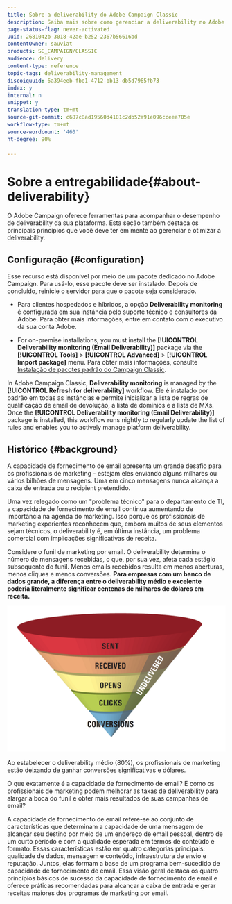 ```yaml
---
title: Sobre a deliverability do Adobe Campaign Classic
description: Saiba mais sobre como gerenciar a deliverability no Adobe Campaign Classic.
page-status-flag: never-activated
uuid: 2681042b-3018-42ae-b252-2367b56616bd
contentOwner: sauviat
products: SG_CAMPAIGN/CLASSIC
audience: delivery
content-type: reference
topic-tags: deliverability-management
discoiquuid: 6a394eeb-fbe1-4712-bb13-db5d7965fb73
index: y
internal: n
snippet: y
translation-type: tm+mt
source-git-commit: c687c8ad19560d4181c2db52a91e096cceea705e
workflow-type: tm+mt
source-wordcount: '460'
ht-degree: 90%

---
```



# Sobre a entregabilidade{#about-deliverability}

O Adobe Campaign oferece ferramentas para acompanhar o desempenho de deliverability da sua plataforma. Esta seção também destaca os principais princípios que você deve ter em mente ao gerenciar e otimizar a deliverability.

## Configuração {#configuration}

Esse recurso está disponível por meio de um pacote dedicado no Adobe Campaign. Para usá-lo, esse pacote deve ser instalado. Depois de concluído, reinicie o servidor para que o pacote seja considerado.
* Para clientes hospedados e híbridos, a opção **Deliverability monitoring** é configurada em sua instância pelo suporte técnico e consultores da Adobe. Para obter mais informações, entre em contato com o executivo da sua conta Adobe.

* For on-premise installations, you must install the **[!UICONTROL Deliverability monitoring (Email Deliverability)]** package via the **[!UICONTROL Tools]** > **[!UICONTROL Advanced]** > **[!UICONTROL Import package]** menu. Para obter mais informações, consulte [Instalação de pacotes padrão do Campaign Classic](../../installation/using/installing-campaign-standard-packages.md).

In Adobe Campaign Classic, **Deliverability monitoring** is managed by the **[!UICONTROL Refresh for deliverability]** workflow. Ele é instalado por padrão em todas as instâncias e permite inicializar a lista de regras de qualificação de email de devolução, a lista de domínios e a lista de MXs. Once the **[!UICONTROL Deliverability monitoring (Email Deliverability)]** package is installed, this workflow runs nightly to regularly update the list of rules and enables you to actively manage platform deliverability.

## Histórico {#background}

A capacidade de fornecimento de email apresenta um grande desafio para os profissionais de marketing - estejam eles enviando alguns milhares ou vários bilhões de mensagens. Uma em cinco mensagens nunca alcança a caixa de entrada ou o recipient pretendido.

Uma vez relegado como um &quot;problema técnico&quot; para o departamento de TI, a capacidade de fornecimento de email continua aumentando de importância na agenda do marketing. Isso porque os profissionais de marketing experientes reconhecem que, embora muitos de seus elementos sejam técnicos, o deliverability é, em última instância, um problema comercial com implicações significativas de receita.

Considere o funil de marketing por email. O deliverability determina o número de mensagens recebidas, o que, por sua vez, afeta cada estágio subsequente do funil. Menos emails recebidos resulta em menos aberturas, menos cliques e menos conversões. **Para empresas com um banco de dados grande, a diferença entre o deliverability médio e excelente poderia literalmente significar centenas de milhares de dólares em receita.**

![](assets/deliverability_overview_1.png)

Ao estabelecer o deliverability médio (80%), os profissionais de marketing estão deixando de ganhar conversões significativas e dólares.

O que exatamente é a capacidade de fornecimento de email? E como os profissionais de marketing podem melhorar as taxas de deliverability para alargar a boca do funil e obter mais resultados de suas campanhas de email?

A capacidade de fornecimento de email refere-se ao conjunto de características que determinam a capacidade de uma mensagem de alcançar seu destino por meio de um endereço de email pessoal, dentro de um curto período e com a qualidade esperada em termos de conteúdo e formato. Essas características estão em quatro categorias principais: qualidade de dados, mensagem e conteúdo, infraestrutura de envio e reputação. Juntos, elas formam a base de um programa bem-sucedido de capacidade de fornecimento de email. Essa visão geral destaca os quatro princípios básicos de sucesso da capacidade de fornecimento de email e oferece práticas recomendadas para alcançar a caixa de entrada e gerar receitas maiores dos programas de marketing por email.

<!--![](assets/deliverability_overview_2.png)-->
